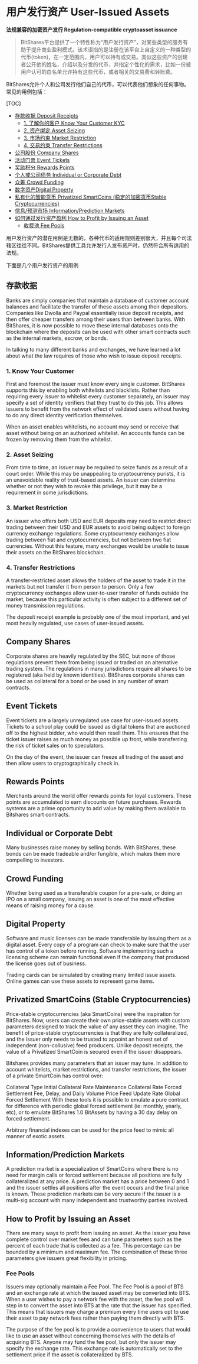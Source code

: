 # 用户发行资产 User-Issued Assets


**法规兼容的加密资产发行 Regulation-compatible cryptoasset issuance**

> BitShares平台提供了一个特性称为“用户发行资产”，对某些类型的服务有助于提升商业盈利模式。该术语指的是注册在该平台上自定义的一种类型的代币(token)，在一定范围内，用户可以持有或交易。类似这些资产的创建者公开他的姓名，介绍以及分发的代币，并指定个性化的需求，比如一份被用户认可的白名单允许持有这些代币，或者相关的交易费和转账费。

BitShares允许个人和公司发行他们自己的代币，可以代表他们想象的任何事物。常见的用例包括：

[TOC]

- [存款收据 Deposit Receipts](#存款收据)
  - [1. 了解你的客户 Know Your Customer KYC](#1kyc)
  - [2. 资产绑定 Asset Seizing](#2as)
  - [3. 市场约束 Market Restriction](#3mr)
  - [4. 交易约束 Transfer Restrictions](#4rr)
- [公司股份 Company Shares](#Company-Shares)
- [活动门票 Event Tickets](#et)
- [奖励积分 Rewards Points](#rp)
- [个人或公司债务 Individual or Corporate Debt](#icd)
- [众筹 Crowd Funding](#cf)
- [数字资产Digital Property](#dp)
- [私有化的智能货币 Privatized SmartCoins (稳定的加密货币Stable Cryptocurrencies)](#ps)
- [信息/预测市场 Information/Prediction Markets](#ipm)
- [如何通过发行资产盈利 How to Profit by Issuing an Asset](#hpis)
  - [收费池 Fee Pools](#fp)

用户发行资产的潜在用例是无数的，各种代币的适用规则差别很大，并且每个司法辖区往往不同。BitShares提供工具允许发行人发布资产时，仍然符合所有适用的法规。

下面是几个用户发行资产的用例

## 存款收据

Banks are simply companies that maintain a database of customer account balances and facilitate the transfer of these assets among their depositors. Companies like Dwolla and Paypal essentially issue deposit receipts, and then offer cheaper transfers among their users than between banks. With BitShares, it is now possible to move these internal databases onto the blockchain where the deposits can be used with other smart contracts such as the internal markets, escrow, or bonds.

In talking to many different banks and exchanges, we have learned a lot about what the law requires of those who wish to issue deposit receipts.

### 1. Know Your Customer

First and foremost the issuer must know every single customer. BitShares supports this by enabling both whitelists and blacklists. Rather than requiring every issuer to whitelist every customer separately, an issuer may specify a set of identity verifiers that they trust to do this job. This allows issuers to benefit from the network effect of validated users without having to do any direct identity verification themselves.

When an asset enables whitelists, no account may send or receive that asset without being on an authorized whitelist. An accounts funds can be frozen by removing them from the whitelist.

### <span id="2as">2. Asset Seizing</span>

From time to time, an issuer may be required to seize funds as a result of a court order. While this may be unappealing to cryptocurrency purists, it is an unavoidable reality of trust-based assets. An issuer can determine whether or not they wish to revoke this privilege, but it may be a requirement in some jurisdictions.

### <span id="3mr">3. Market Restriction</span>

An issuer who offers both USD and EUR deposits may need to restrict direct trading between their USD and EUR assets to avoid being subject to foreign currency exchange regulations. Some cryptocurrency exchanges allow trading between fiat and cryptocurrencies, but not between two fiat currencies. Without this feature, many exchanges would be unable to issue their assets on the BitShares blockchain.

### <span id="4tr">4. Transfer Restrictions</span>

A transfer-restricted asset allows the holders of the asset to trade it in the markets but not transfer it from person to person. Only a few cryptocurrency exchanges allow user-to-user transfer of funds outside the market, because this particular activity is often subject to a different set of money transmission regulations.

The deposit receipt example is probably one of the most important, and yet most heavily regulated, use cases of user-issued assets.

## Company Shares
Corporate shares are heavily regulated by the SEC, but none of those regulations prevent them from being issued or traded on an alternative trading system. The regulations in many jurisdictions require all shares to be registered (aka held by known identities). BitShares corporate shares can be used as collateral for a bond or be used in any number of smart contracts.

## <span id="et">Event Tickets</span>
Event tickets are a largely unregulated use case for user-issued assets. Tickets to a school play could be issued as digital tokens that are auctioned off to the highest bidder, who would then resell them. This ensures that the ticket issuer raises as much money as possible up front, while transferring the risk of ticket sales on to speculators.

On the day of the event, the issuer can freeze all trading of the asset and then allow users to cryptographically check in.

## <span id="rp">Rewards Points</span>
Merchants around the world offer rewards points for loyal customers. These points are accumulated to earn discounts on future purchases. Rewards systems are a prime opportunity to add value by making them available to Bitshares smart contracts.

## <span id="icd">Individual or Corporate Debt</span>
Many businesses raise money by selling bonds. With BitShares, these bonds can be made tradeable and/or fungible, which makes them more compelling to investors.

## <span id="cf">Crowd Funding</span>
Whether being used as a transferable coupon for a pre-sale, or doing an IPO on a small company, issuing an asset is one of the most effective means of raising money for a cause.

## <span id="dp">Digital Property</span>
Software and music licenses can be made transferable by issuing them as a digital asset. Every copy of a program can check to make sure that the user has control of a token before running. Software implementing such a licensing scheme can remain functional even if the company that produced the license goes out of business.

Trading cards can be simulated by creating many limited issue assets. Online games can use these assets to represent game items.

## <span id="ps">Privatized SmartCoins (Stable Cryptocurrencies)</span>
Price-stable cryptocurrencies (aka SmartCoins) were the inspiration for BitShares. Now, users can create their own price-stable assets with custom parameters designed to track the value of any asset they can imagine. The benefit of price-stable cryptocurrencies is that they are fully collateralized, and the issuer only needs to be trusted to appoint an honest set of independent (non-collusive) feed producers. Unlike deposit receipts, the value of a Privatized SmartCoin is secured even if the issuer disappears.

Bitshares provides many parameters that an issuer may tune. In addition to account whitelists, market restrictions, and transfer restrictions, the issuer of a private SmartCoin has control over:

Collateral Type
Initial Collateral Rate
Maintenance Collateral Rate
Forced Settlement Fee, Delay, and Daily Volume
Price Feed Update Rate
Global Forced Settlement
With these tools it is possible to emulate a pure contract for difference with periodic global forced settlement (ie: monthly, yearly, etc), or to emulate BitShares 1.0 BitAssets by having a 30 day delay on forced settlement.

Arbitrary financial indexes can be used for the price feed to mimic all manner of exotic assets.

## <span id="ipm">Information/Prediction Markets</span>
A prediction market is a specialization of SmartCoins where there is no need for margin calls or forced settlement because all positions are fully collateralized at any price. A prediction market has a price between 0 and 1 and the issuer settles all positions after the event occurs and the final price is known. These prediction markets can be very secure if the issuer is a multi-sig account with many independent and trustworthy parties involved.

## <span id="hpia">How to Profit by Issuing an Asset</span>
There are many ways to profit from issuing an asset. As the issuer you have complete control over market fees and can tune parameters such as the percent of each trade that is collected as a fee. This percentage can be bounded by a minimum and maximum fee. The combination of these three parameters give issuers great flexibility in pricing.

### <span id="fp">Fee Pools</span>

Issuers may optionally maintain a Fee Pool. The Fee Pool is a pool of BTS and an exchange rate at which the issued asset may be converted into BTS. When a user wishes to pay a network fee with the asset, the fee pool will step in to convert the asset into BTS at the rate that the issuer has specified. This means that issuers may charge a premium every time users opt to use their asset to pay network fees rather than paying them directly with BTS.

The purpose of the fee pool is to provide a convenience to users that would like to use an asset without concerning themselves with the details of acquiring BTS. Anyone may fund the fee pool, but only the issuer may specify the exchange rate. This exchange rate is automatically set to the settlement price if the asset is collateralized by BTS.
